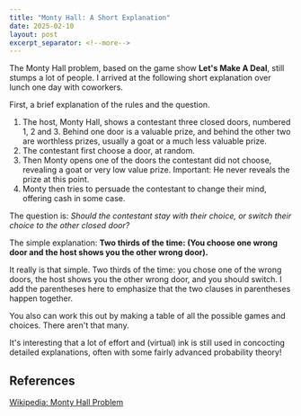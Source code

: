 ```yaml
---
title: "Monty Hall: A Short Explanation"
date: 2025-02-10
layout: post
excerpt_separator: <!--more-->
---
```

The Monty Hall problem, based on the game show **Let's Make A Deal**, still stumps a lot of people.  I arrived at the following short explanation over lunch one day with coworkers.  
<!--more-->   
First, a brief explanation of the rules and the question.
1. The host, Monty Hall, shows a contestant three closed doors, numbered 1, 2 and 3.  Behind one door is a valuable prize, and behind the other two are worthless prizes, usually a goat or a much less valuable prize.  
2. The contestant first choose a door, at random.
3. Then Monty opens one of the doors the contestant did not choose, revealing a goat or very low value prize. Important: He never reveals the prize at this point.
4. Monty then tries to persuade the contestant to change their mind, offering cash in some case.

The question is: *Should the contestant stay with their choice, or switch their choice to the other closed door?*

The simple explanation:
**Two thirds of the time: (You choose one wrong door and the host shows you the other wrong door).**

It really is that simple. Two thirds of the time: you chose one of the wrong doors, the host shows you the other wrong door, and you should switch.  I add the parentheses here to emphasize that the two clauses in parentheses happen together. 

You also can work this out by making a table of all the possible games and choices. There aren't that many.

It's interesting that a lot of effort and (virtual) ink is still used in concocting detailed explanations, often with some fairly advanced probability theory!

## References
[Wikipedia: Monty Hall Problem](https://en.wikipedia.org/wiki/Monty_Hall_problem)

